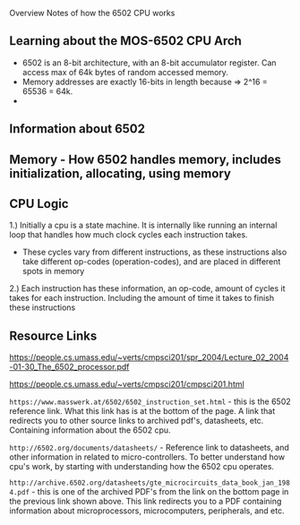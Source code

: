 
Overview
Notes of how the 6502 CPU works


## Learning about the MOS-6502 CPU Arch
- 6502 is an 8-bit architecture, with an 8-bit accumulator register. Can access max of 64k bytes of random accessed memory.
- Memory addresses are exactly 16-bits in length because => 2^16 = 65536 = 64k.
- 

## Information about 6502



## Memory - How 6502 handles memory, includes initialization, allocating, using memory



## CPU Logic
1.) Initially a cpu is a state machine. It is internally like running an internal loop that handles how much clock cycles each instruction takes.
- These cycles vary from different instructions, as these instructions also take different op-codes (operation-codes), and are placed in different spots in memory

2.) Each instruction has these information, an op-code, amount of cycles it takes for each instruction. Including the amount of time it takes to finish these instructions


## Resource Links
https://people.cs.umass.edu/~verts/cmpsci201/spr_2004/Lecture_02_2004-01-30_The_6502_processor.pdf

https://people.cs.umass.edu/~verts/cmpsci201/cmpsci201.html


`https://www.masswerk.at/6502/6502_instruction_set.html` - this is the 6502 reference link. What this link has is at the bottom of the page. A link that redirects you to other source links to archived pdf's, datasheets, etc. Containing information about the 6502 cpu.

`http://6502.org/documents/datasheets/` - Reference link to datasheets, and other information in related to micro-controllers. To better understand how cpu's work, by starting with understanding how the 6502 cpu operates.

`http://archive.6502.org/datasheets/gte_microcircuits_data_book_jan_1984.pdf` - this is one of the archived PDF's from the link on the bottom page in the previous link shown above. This link redirects you to a PDF containing information about microprocessors, microcomputers, peripherals, and etc.

